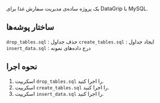 
یک پروژه ساده‌ی مدیریت سفارش غذا برای DataGrip با MySQL.

## ساختار پوشه‌ها
`drop_tables.sql` : حذف جداول
`create_tables.sql` : ایجاد جداول
`insert_data.sql` : درج داده‌های نمونه

## نحوه اجرا
1. اسکریپت `drop_tables.sql` را اجرا کنید.
2. اسکریپت `create_tables.sql` را اجرا کنید.
3. اسکریپت `insert_data.sql` را اجرا کنید.

